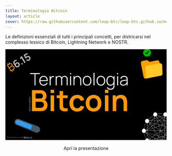 ```yaml
---
title: Terminologia Bitcoin
layout: article
cover: https://raw.githubusercontent.com/loop-btc/loop-btc.github.io/master/assets/images/cover-anil-terminologia-bitcoin.jpg
---
```


Le definizioni essenziali di tutti i principali concetti, per districarsi nel complesso lessico di Bitcoin, Lightning Network e NOSTR.

<!--more-->

![TeXt Theme](https://raw.githubusercontent.com/loop-btc/loop-btc.github.io/master/assets/images/cover-anil-terminologia-bitcoin.jpg)


<p style="text-align: center;><a class="button button--warning button--rounded button--lg" href="/assets/risorse/Terminologia Bitcoin_by Anil - ITA by loop_btc.pdf"><i class="fas fa-file-pdf"></i> Apri la presentazione</a></p>